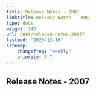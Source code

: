 ```yaml
---
title: Release Notes - 2007
linktitle: Release Notes - 2007
type: docs
weight: 140
url: /net/release-notes-2007/
lastmod: "2020-12-16"
sitemap:
    changefreq: "weekly"
    priority: 0.7
---
```


## **Release Notes - 2007**
